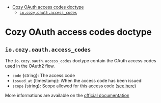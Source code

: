 - [Cozy OAuth access codes doctype](#cozy-oauth-access-codes-doctype)
  - [`io.cozy.oauth.access_codes`](#iocozyoauthaccesscodes)

# Cozy OAuth access codes doctype

## `io.cozy.oauth.access_codes`

The `io.cozy.oauth.access_codes` doctype contain the OAuth access codes used in
the OAuth2 flow.

- `code` {string}: The access code
- `issued_at` {timestamp}: When the access code has been issued
- `scope` {string}: Scope allowed for this access code ([see here](https://docs.cozy.io/en/cozy-stack/permissions/#inline))

More informations are available on the [official documentation](https://docs.cozy.io/en/cozy-stack/auth/)
